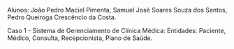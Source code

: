 Alunos: João Pedro Maciel Pimenta, Samuel José Soares Souza dos Santos, Pedro Queiroga Crescêncio da Costa.


Caso 1 - Sistema de Gerenciamento de Clínica Médica:
Entidades: Paciente, Médico, Consulta, Recepcionista, Plano de Saúde.
